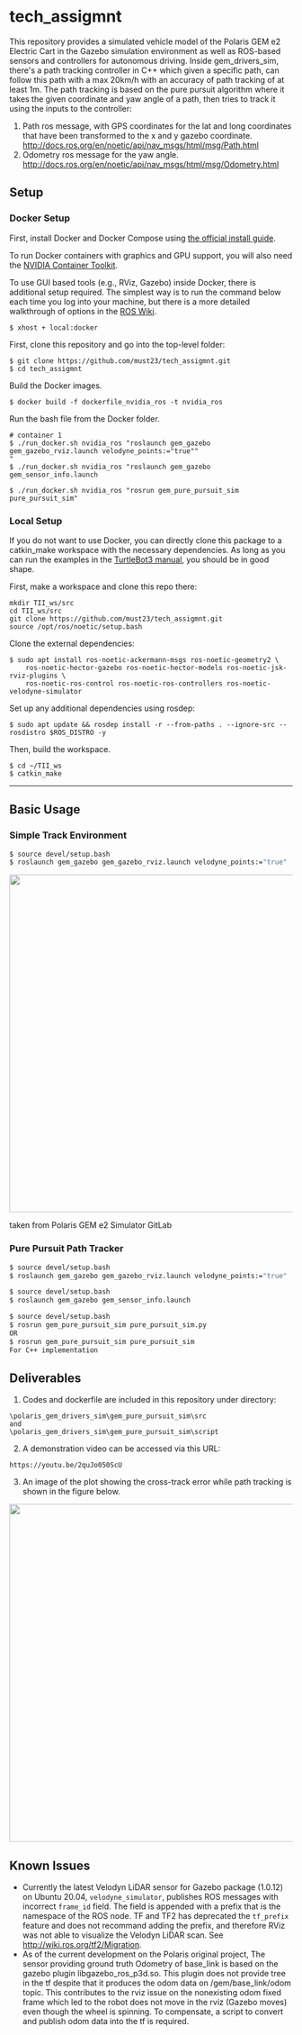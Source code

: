 # tech_assigmnt


This repository provides a simulated vehicle model of the Polaris GEM e2 Electric Cart in the Gazebo simulation environment as well as ROS-based sensors and controllers for autonomous driving. 
Inside gem_drivers_sim, there's a path tracking controller in C++ which given a specific path, can follow this path with a max 20km/h with an accuracy of path
tracking of at least 1m. The path tracking is based on the pure pursuit algorithm where it takes the given coordinate and yaw angle of a path, then tries to track it using the inputs to the controller:
1. Path ros message, with GPS coordinates for the lat and long coordinates that have been transformed to the x and y gazebo coordinate. http://docs.ros.org/en/noetic/api/nav_msgs/html/msg/Path.html
2. Odometry ros message for the yaw angle. http://docs.ros.org/en/noetic/api/nav_msgs/html/msg/Odometry.html


## Setup

### Docker Setup
First, install Docker and Docker Compose using [the official install guide](https://docs.docker.com/engine/install/ubuntu/).

To run Docker containers with graphics and GPU support, you will also need the [NVIDIA Container Toolkit](https://github.com/NVIDIA/nvidia-docker).

To use GUI based tools (e.g., RViz, Gazebo) inside Docker, there is additional setup required. The simplest way is to run the command below each time you log into your machine, but there is a more detailed walkthrough of options in the [ROS Wiki](http://wiki.ros.org/docker/Tutorials/GUI).

```
$ xhost + local:docker
```

First, clone this repository and go into the top-level folder:

```
$ git clone https://github.com/must23/tech_assigmnt.git
$ cd tech_assigmnt
```

Build the Docker images. 
```
$ docker build -f dockerfile_nvidia_ros -t nvidia_ros
```

Run the bash file from the Docker folder.
```
# container 1
$ ./run_docker.sh nvidia_ros "roslaunch gem_gazebo gem_gazebo_rviz.launch velodyne_points:="true""
"
$ ./run_docker.sh nvidia_ros "roslaunch gem_gazebo gem_sensor_info.launch

$ ./run_docker.sh nvidia_ros "rosrun gem_pure_pursuit_sim pure_pursuit_sim"
```

### Local Setup

If you do not want to use Docker, you can directly clone this package to a catkin_make workspace with the necessary dependencies. As long as you can run the examples in the [TurtleBot3 manual](https://emanual.robotis.com/docs/en/platform/turtlebot3/overview/#overview), you should be in good shape.

First, make a workspace and clone this repo there:

```
mkdir TII_ws/src
cd TII_ws/src
git clone https://github.com/must23/tech_assigmnt.git
source /opt/ros/noetic/setup.bash
```

Clone the external dependencies:

```
$ sudo apt install ros-noetic-ackermann-msgs ros-noetic-geometry2 \
    ros-noetic-hector-gazebo ros-noetic-hector-models ros-noetic-jsk-rviz-plugins \
    ros-noetic-ros-control ros-noetic-ros-controllers ros-noetic-velodyne-simulator
```

Set up any additional dependencies using rosdep:

```
$ sudo apt update && rosdep install -r --from-paths . --ignore-src --rosdistro $ROS_DISTRO -y
```

Then, build the workspace.

```
$ cd ~/TII_ws
$ catkin_make
```

---

## Basic Usage

### Simple Track Environment

```bash
$ source devel/setup.bash
$ roslaunch gem_gazebo gem_gazebo_rviz.launch velodyne_points:="true"

```

<a href="url"><img src="https://github.com/must23/tech_assigmnt/blob/main/media/pp_controller.gif" width="600"></a>

taken from Polaris GEM e2 Simulator GitLab

### Pure Pursuit Path Tracker

```bash
$ source devel/setup.bash
$ roslaunch gem_gazebo gem_gazebo_rviz.launch velodyne_points:="true"

$ source devel/setup.bash
$ roslaunch gem_gazebo gem_sensor_info.launch

$ source devel/setup.bash
$ rosrun gem_pure_pursuit_sim pure_pursuit_sim.py
OR
$ rosrun gem_pure_pursuit_sim pure_pursuit_sim
For C++ implementation

```

## Deliverables
1. Codes and dockerfile are included in this repository under directory:  
```
\polaris_gem_drivers_sim\gem_pure_pursuit_sim\src 
and 
\polaris_gem_drivers_sim\gem_pure_pursuit_sim\script
```
2. A demonstration video can be accessed via this URL: 
```
https://youtu.be/2quJo050ScU
```
3. An image of the plot showing the cross-track error while path tracking is shown in the figure below.

<a href="url"><img src="https://github.com/must23/tech_assigmnt/blob/main/media/cross-track-error_.png" width="600"></a>



## Known Issues

+ Currently the latest Velodyn LiDAR sensor for Gazebo package (1.0.12) on Ubuntu 20.04,
 `velodyne_simulator`, publishes ROS messages with incorrect `frame_id` field.
  The field is appended with a prefix that is the namespace of the ROS node.
  TF and TF2 has deprecated the `tf_prefix` feature and does not recommand adding the
  prefix, and therefore RViz was not able to visualize the Velodyn LiDAR scan.
  See http://wiki.ros.org/tf2/Migration.
+ As of the current development on the Polaris original project, The sensor providing ground truth Odometry of base_link is based on the gazebo plugin libgazebo_ros_p3d.so. This plugin does not provide tree in the tf despite that it produces the odom data on /gem/base_link/odom topic. This contributes to the rviz issue on the nonexisting odom fixed frame which led to the robot does not move in the rviz (Gazebo moves) even though the wheel is spinning. To compensate, a script to convert and publish odom data into the tf is required.
 
